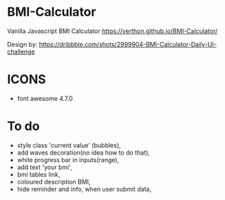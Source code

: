 # BMI-Calculator
Vanilla Javascript BMI Calculator
https://verthon.github.io/BMI-Calculator/

Design by: 
https://dribbble.com/shots/2999904-BMI-Calculator-Daily-UI-challenge

# ICONS
- font awesome 4.7.0


# To do

- style class 'current value' (bubbles),
- add waves decoration(no idea how to do that),
- white progress bar in inputs(range),
- add text 'your bmi',
- bmi tables link,
- coloured description BMI,
- hide reminder and info, when user submit data,
